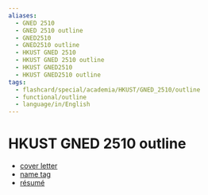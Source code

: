 ```yaml
---
aliases:
  - GNED 2510
  - GNED 2510 outline
  - GNED2510
  - GNED2510 outline
  - HKUST GNED 2510
  - HKUST GNED 2510 outline
  - HKUST GNED2510
  - HKUST GNED2510 outline
tags:
  - flashcard/special/academia/HKUST/GNED_2510/outline
  - functional/outline
  - language/in/English
---
```


# HKUST GNED 2510 outline

- [cover letter](../../../cover%20letter.md)
- [name tag](../../../name%20tag.md)
- [résumé](../../../résumé.md)
